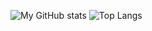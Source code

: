 ![My GitHub stats](https://github-readme-stats.vercel.app/api?username=zloihach&show_icons=true&theme=onedark)
![Top Langs](https://github-readme-stats.vercel.app/api/top-langs/?username=zloihach&theme=onedark)
<!---
zloihach/zloihach is a ✨ special ✨ repository because its `README.md` (this file) appears on your GitHub profile.
You can click the Preview link to take a look at your changes.
--->
